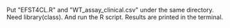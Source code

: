 Put "EFST4CL.R" and "WT_assay_clinical.csv" under the same directory.
Need library(class).
And run the R script.
Results are printed in the terminal.